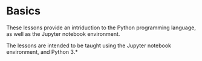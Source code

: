 # Basics

These lessons provide an intriduction to the Python programming language, as well as the Jupyter notebook environment. 


The lessons are intended to be taught using the Jupyter notebook environment, and Python 3.* 
